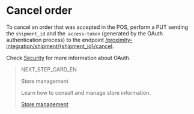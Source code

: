 # Cancel order

To cancel an order that was accepted in the POS, perform a PUT sending the `shipment_id` and the` access-token` (generated by the OAuth authentication process) to the endpoint [/proximity-integration/shipment/{shipment_id}/cancel](https://www.mercadopago[FAKER][URL][DOMAIN]/developers/pt/reference/mp_delivery/_proximity-integration_shipments_shipment_id_cancel/put). 

Check [Security](https://www.mercadopago[FAKER][URL][DOMAIN]/developers/en/guides/security/oauth/introduction) for more information about OAuth.

> NEXT_STEP_CARD_EN
>
> Store management
>
> Learn how to consult and manage store information.
>
> [Store management](https://www.mercadopago[FAKER][URL][DOMAIN]/developers/en/guides/mp-delivery/store-management)
